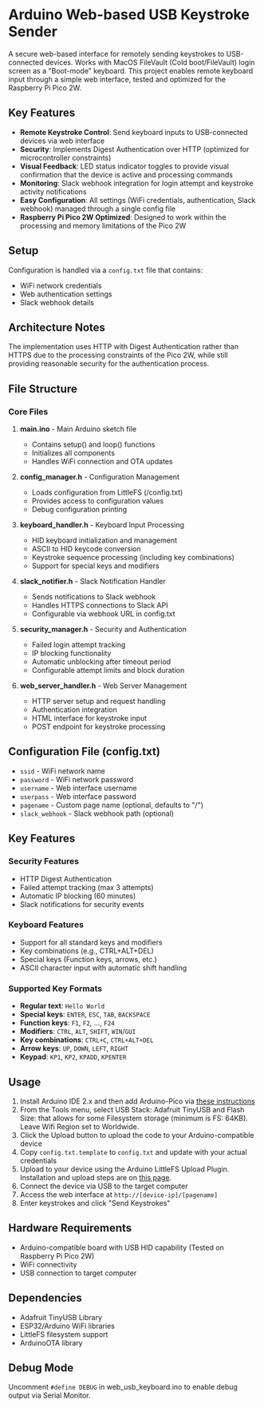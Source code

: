 # Arduino Web-based USB Keystroke Sender

A secure web-based interface for remotely sending keystrokes to USB-connected devices.
Works with MacOS FileVault (Cold boot/FileVault) login screen as a "Boot-mode" keyboard.
This project enables remote keyboard input through a simple web interface, tested and optimized for the Raspberry Pi Pico 2W.

## Key Features

- **Remote Keystroke Control**: Send keyboard inputs to USB-connected devices via web interface
- **Security**: Implements Digest Authentication over HTTP (optimized for microcontroller constraints)
- **Visual Feedback**: LED status indicator toggles to provide visual confirmation that the device is active and processing commands
- **Monitoring**: Slack webhook integration for login attempt and keystroke activity notifications
- **Easy Configuration**: All settings (WiFi credentials, authentication, Slack webhook) managed through a single config file
- **Raspberry Pi Pico 2W Optimized**: Designed to work within the processing and memory limitations of the Pico 2W

## Setup

Configuration is handled via a `config.txt` file that contains:
- WiFi network credentials
- Web authentication settings
- Slack webhook details

## Architecture Notes

The implementation uses HTTP with Digest Authentication rather than HTTPS due to the processing constraints of the Pico 2W, while still providing reasonable security for the authentication process.

## File Structure

### Core Files

1. **main.ino** - Main Arduino sketch file
   - Contains setup() and loop() functions
   - Initializes all components
   - Handles WiFi connection and OTA updates

2. **config_manager.h** - Configuration Management
   - Loads configuration from LittleFS (/config.txt)
   - Provides access to configuration values
   - Debug configuration printing

3. **keyboard_handler.h** - Keyboard Input Processing
   - HID keyboard initialization and management
   - ASCII to HID keycode conversion
   - Keystroke sequence processing (including key combinations)
   - Support for special keys and modifiers

4. **slack_notifier.h** - Slack Notification Handler
   - Sends notifications to Slack webhook
   - Handles HTTPS connections to Slack API
   - Configurable via webhook URL in config.txt

5. **security_manager.h** - Security and Authentication
   - Failed login attempt tracking
   - IP blocking functionality
   - Automatic unblocking after timeout period
   - Configurable attempt limits and block duration

6. **web_server_handler.h** - Web Server Management
   - HTTP server setup and request handling
   - Authentication integration
   - HTML interface for keystroke input
   - POST endpoint for keystroke processing

## Configuration File (config.txt)
- `ssid` - WiFi network name
- `password` - WiFi network password  
- `username` - Web interface username
- `userpass` - Web interface password
- `pagename` - Custom page name (optional, defaults to "/")
- `slack_webhook` - Slack webhook path (optional)

## Key Features

### Security Features
- HTTP Digest Authentication
- Failed attempt tracking (max 3 attempts)
- Automatic IP blocking (60 minutes)
- Slack notifications for security events

### Keyboard Features
- Support for all standard keys and modifiers
- Key combinations (e.g., CTRL+ALT+DEL)
- Special keys (Function keys, arrows, etc.)
- ASCII character input with automatic shift handling

### Supported Key Formats
- **Regular text**: `Hello World`
- **Special keys**: `ENTER`, `ESC`, `TAB`, `BACKSPACE`
- **Function keys**: `F1`, `F2`, ..., `F24`
- **Modifiers**: `CTRL`, `ALT`, `SHIFT`, `WIN`/`GUI`
- **Key combinations**: `CTRL+C`, `CTRL+ALT+DEL`
- **Arrow keys**: `UP`, `DOWN`, `LEFT`, `RIGHT`
- **Keypad**: `KP1`, `KP2`, `KPADD`, `KPENTER`

## Usage

1. Install Arduino IDE 2.x and then add Arduino-Pico via [these instructions](https://arduino-pico.readthedocs.io/en/latest/install.html)
2. From the Tools menu, select USB Stack: Adafruit TinyUSB and Flash Size: that allows for some Filesystem storage (minimum is FS: 64KB). Leave Wifi Region set to Worldwide.
3. Click the Upload button to upload the code to your Arduino-compatible device
4. Copy `config.txt.template` to `config.txt` and update with your actual credentials
5. Upload to your device using the Arduino LittleFS Upload Plugin. Installation and upload steps are on [this page](https://github.com/earlephilhower/arduino-littlefs-upload).
6. Connect the device via USB to the target computer
7. Access the web interface at `http://[device-ip]/[pagename]`
8. Enter keystrokes and click "Send Keystrokes"

## Hardware Requirements

- Arduino-compatible board with USB HID capability (Tested on Raspberry Pi Pico 2W)
- WiFi connectivity
- USB connection to target computer

## Dependencies

- Adafruit TinyUSB Library
- ESP32/Arduino WiFi libraries
- LittleFS filesystem support
- ArduinoOTA library

## Debug Mode

Uncomment `#define DEBUG` in web_usb_keyboard.ino to enable debug output via Serial Monitor.